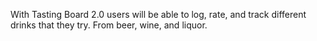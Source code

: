 With Tasting Board 2.0 users will be able to log, rate, and track different drinks that they try. From beer, wine, and liquor. 

